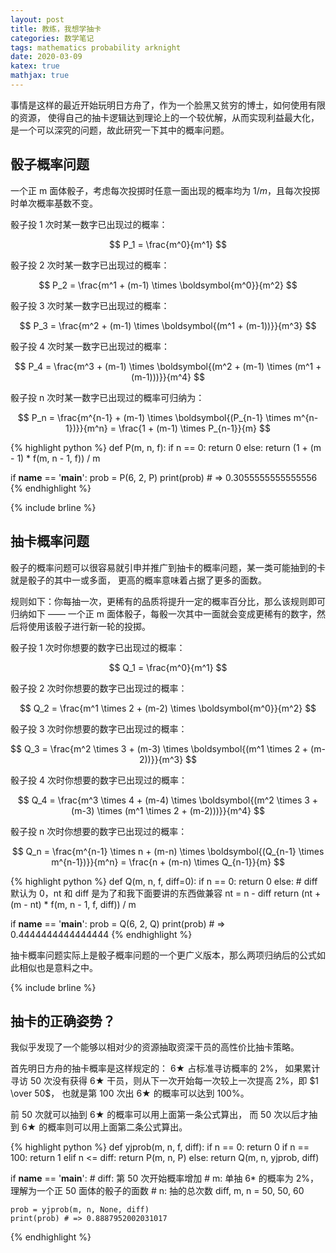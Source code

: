 ```yaml
---
layout: post
title: 教练，我想学抽卡
categories: 数学笔记
tags: mathematics probability arknight
date: 2020-03-09
katex: true
mathjax: true
---
```


事情是这样的最近开始玩明日方舟了，作为一个脸黑又贫穷的博士，如何使用有限的资源，
使得自己的抽卡逻辑达到理论上的一个较优解，从而实现利益最大化，是一个可以深究的问题，故此研究一下其中的概率问题。

## 骰子概率问题

一个正 m 面体骰子，考虑每次投掷时任意一面出现的概率均为 $1/m$，且每次投掷时单次概率基数不变。

骰子投 1 次时某一数字已出现过的概率：

$$
P_1 = \frac{m^0}{m^1}
$$

骰子投 2 次时某一数字已出现过的概率：

$$
P_2 = \frac{m^1 + (m-1) \times \boldsymbol{m^0}}{m^2}
$$

骰子投 3 次时某一数字已出现过的概率：

$$
P_3 = \frac{m^2 + (m-1) \times \boldsymbol{(m^1 + (m-1))}}{m^3}
$$

骰子投 4 次时某一数字已出现过的概率：

$$
P_4 = \frac{m^3 + (m-1) \times \boldsymbol{(m^2 + (m-1) \times (m^1 + (m-1)))}}{m^4}
$$

骰子投 n 次时某一数字已出现过的概率可归纳为：

$$
P_n 
= \frac{m^{n-1} + (m-1) \times \boldsymbol{(P_{n-1} \times m^{n-1})}}{m^n}
= \frac{1 + (m-1) \times P_{n-1}}{m}
$$

{% highlight python %}
def P(m, n, f):
    if n == 0:
        return 0
    else:
        return (1 + (m - 1) * f(m, n - 1, f)) / m


if __name__ == '__main__':
    prob = P(6, 2, P)
    print(prob) # => 0.3055555555555556
{% endhighlight %}

{% include brline %}

## 抽卡概率问题

骰子的概率问题可以很容易就引申并推广到抽卡的概率问题，某一类可能抽到的卡就是骰子的其中一或多面，
更高的概率意味着占据了更多的面数。

规则如下：你每抽一次，更稀有的品质将提升一定的概率百分比，那么该规则即可归纳如下 ——
一个正 m 面体骰子，每骰一次其中一面就会变成更稀有的数字，然后将使用该骰子进行新一轮的投掷。

骰子投 1 次时你想要的数字已出现过的概率：

$$
Q_1 = \frac{m^0}{m^1}
$$

骰子投 2 次时你想要的数字已出现过的概率：

$$
Q_2 = \frac{m^1 \times 2 + (m-2) \times \boldsymbol{m^0}}{m^2}
$$

骰子投 3 次时你想要的数字已出现过的概率：

$$
Q_3 = \frac{m^2 \times 3 + (m-3) \times \boldsymbol{(m^1 \times 2 + (m-2))}}{m^3}
$$

骰子投 4 次时你想要的数字已出现过的概率：

$$
Q_4 = \frac{m^3 \times 4 + (m-4) \times \boldsymbol{(m^2 \times 3 + (m-3) \times (m^1 \times 2 + (m-2)))}}{m^4}
$$

骰子投 n 次时你想要的数字已出现过的概率：

$$
Q_n
= \frac{m^{n-1} \times n + (m-n) \times \boldsymbol{(Q_{n-1} \times m^{n-1})}}{m^n}
= \frac{n + (m-n) \times Q_{n-1}}{m}
$$

{% highlight python %}
def Q(m, n, f, diff=0):
    if n == 0:
        return 0
    else:
        # diff 默认为 0，nt 和 diff 是为了和我下面要讲的东西做兼容
        nt = n - diff
        return (nt + (m - nt) * f(m, n - 1, f, diff)) / m


if __name__ == '__main__':
    prob = Q(6, 2, Q)
    print(prob) # => 0.4444444444444444
{% endhighlight %}

抽卡概率问题实际上是骰子概率问题的一个更广义版本，那么两项归纳后的公式如此相似也是意料之中。

{% include brline %}

## 抽卡的正确姿势？

我似乎发现了一个能够以相对少的资源抽取资深干员的高性价比抽卡策略。

首先明日方舟的抽卡概率是这样规定的： $6\bigstar$ 占标准寻访概率的 $2\%$，
如果累计寻访 50 次没有获得 $6\bigstar$ 干员，则从下一次开始每一次较上一次提高 $2\%$，即 $1 \over 50$，
也就是第 100 次出 $6\bigstar$ 的概率可以达到 $100\%$。

前 50 次就可以抽到 $6\bigstar$ 的概率可以用上面第一条公式算出，
而 50 次以后才抽到 $6\bigstar$ 的概率则可以用上面第二条公式算出。

{% highlight python %}
def yjprob(m, n, f, diff):
    if n == 0:
        return 0
    if n == 100:
        return 1
    elif n <= diff:
        return P(m, n, P)
    else:
        return Q(m, n, yjprob, diff)


if __name__ == '__main__':
    # diff: 第 50 次开始概率增加
    # m: 单抽 6* 的概率为 2%，理解为一个正 50 面体的骰子的面数
    # n: 抽的总次数
    diff, m, n = 50, 50, 60
        
    prob = yjprob(m, n, None, diff)
    print(prob) # => 0.8887952002031017
{% endhighlight %}
